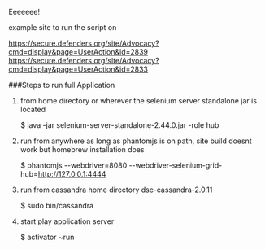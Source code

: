 Eeeeeee!

example site to run the script on 

https://secure.defenders.org/site/Advocacy?cmd=display&page=UserAction&id=2839
https://secure.defenders.org/site/Advocacy?cmd=display&page=UserAction&id=2833


###Steps to run full Application


1. from home directory or wherever the selenium server standalone jar is located

	$ java -jar selenium-server-standalone-2.44.0.jar -role hub

2. run from anywhere as long as phantomjs is on path, site build doesnt work but homebrew installation does

	$ phantomjs --webdriver=8080 --webdriver-selenium-grid-hub=http://127.0.0.1:4444

3. run from cassandra home directory dsc-cassandra-2.0.11

	$ sudo bin/cassandra
	
4. start play application server

	$ activator ~run

